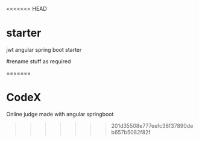 <<<<<<< HEAD
# starter
jwt angular spring boot starter

#rename stuff as required



=======
# CodeX
Online judge made with angular springboot
>>>>>>> 201d35508e777eefc38f37890deb657b5082f82f
